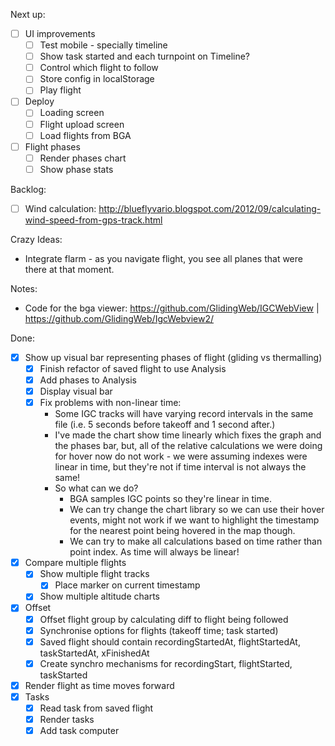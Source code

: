 Next up:


- [ ] UI improvements
  - [ ] Test mobile - specially timeline
  - [ ] Show task started and each turnpoint on Timeline?
  - [ ] Control which flight to follow
  - [ ] Store config in localStorage
  - [ ] Play flight
- [ ] Deploy
  - [ ] Loading screen
  - [ ] Flight upload screen
  - [ ] Load flights from BGA
- [ ] Flight phases
  - [ ] Render phases chart
  - [ ] Show phase stats

Backlog:
  - [ ] Wind calculation: http://blueflyvario.blogspot.com/2012/09/calculating-wind-speed-from-gps-track.html

Crazy Ideas:

- Integrate flarm - as you navigate flight, you see all planes that were there
    at that moment.

Notes:

- Code for the bga viewer: https://github.com/GlidingWeb/IGCWebView | https://github.com/GlidingWeb/IgcWebview2/

Done:
- [x] Show up visual bar representing phases of flight (gliding vs thermalling)
    - [x] Finish refactor of saved flight to use Analysis
    - [x] Add phases to Analysis
    - [x] Display visual bar
    - [x] Fix problems with non-linear time:
      - Some IGC tracks will have varying record intervals in the same file
          (i.e. 5 seconds before takeoff and 1 second after.)
      - I've made the chart show time linearly which fixes the graph and the
          phases bar, but, all of the relative calculations we were doing for
          hover now do not work - we were assuming indexes were linear in time,
          but they're not if time interval is not always the same!
      - So what can we do?
          - BGA samples IGC points so they're linear in time.
          - We can try change the chart library so we can use their hover
              events, might not work if we want to highlight the timestamp for
              the nearest point being hovered in the map though.
          - We can try to make all calculations based on time rather than point
              index. As time will always be linear!
- [x] Compare multiple flights
  - [x] Show multiple flight tracks
      - [x] Place marker on current timestamp
  - [x] Show multiple altitude charts
- [x] Offset
  - [x] Offset flight group by calculating diff to flight being followed
  - [x] Synchronise options for flights (takeoff time; task started)
  - [x] Saved flight should contain recordingStartedAt, flightStartedAt,
      taskStartedAt, xFinishedAt
  - [x] Create synchro mechanisms for recordingStart, flightStarted, taskStarted
- [x] Render flight as time moves forward
- [x] Tasks
  - [x] Read task from saved flight
  - [x] Render tasks
  - [x] Add task computer
